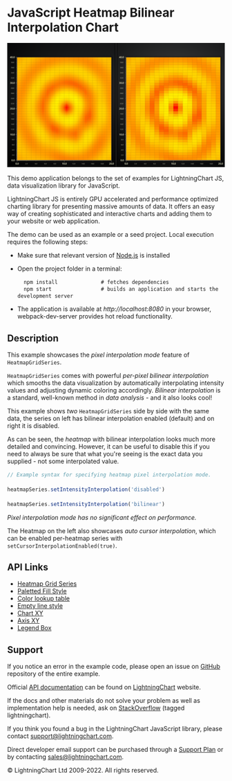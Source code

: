 # JavaScript Heatmap Bilinear Interpolation Chart

![JavaScript Heatmap Bilinear Interpolation Chart](heatmapGridPixelInterpolation-darkGold.png)

This demo application belongs to the set of examples for LightningChart JS, data visualization library for JavaScript.

LightningChart JS is entirely GPU accelerated and performance optimized charting library for presenting massive amounts of data. It offers an easy way of creating sophisticated and interactive charts and adding them to your website or web application.

The demo can be used as an example or a seed project. Local execution requires the following steps:

-   Make sure that relevant version of [Node.js](https://nodejs.org/en/download/) is installed
-   Open the project folder in a terminal:

          npm install              # fetches dependencies
          npm start                # builds an application and starts the development server

-   The application is available at _http://localhost:8080_ in your browser, webpack-dev-server provides hot reload functionality.


## Description

This example showcases the _pixel interpolation mode_ feature of `HeatmapGridSeries`.

`HeatmapGridSeries` comes with powerful _per-pixel bilinear interpolation_ which smooths the data visualization by automatically interpolating intensity values and adjusting dynamic coloring accordingly.
_Bilinear interpolation_ is a standard, well-known method in _data analysis_ - and it also looks cool!

This example shows _two_ `HeatmapGridSeries` side by side with the same data, the series on left has bilinear interpolation enabled (default) and on right it is disabled.

As can be seen, the _heatmap_ with bilinear interpolation looks much more detailed and convincing.
However, it can be useful to disable this if you need to always be sure that what you're seeing is the exact data you supplied - not some interpolated value.

```js
// Example syntax for specifying heatmap pixel interpolation mode.

heatmapSeries.setIntensityInterpolation('disabled')

heatmapSeries.setIntensityInterpolation('bilinear')
```

_Pixel interpolation mode has no significant effect on performance._

The Heatmap on the left also showcases _auto cursor interpolation_, which can be enabled per-heatmap series with `setCursorInterpolationEnabled(true)`.


## API Links

* [Heatmap Grid Series]
* [Paletted Fill Style]
* [Color lookup table]
* [Empty line style]
* [Chart XY]
* [Axis XY]
* [Legend Box]


## Support

If you notice an error in the example code, please open an issue on [GitHub][0] repository of the entire example.

Official [API documentation][1] can be found on [LightningChart][2] website.

If the docs and other materials do not solve your problem as well as implementation help is needed, ask on [StackOverflow][3] (tagged lightningchart).

If you think you found a bug in the LightningChart JavaScript library, please contact support@lightningchart.com.

Direct developer email support can be purchased through a [Support Plan][4] or by contacting sales@lightningchart.com.

[0]: https://github.com/Arction/
[1]: https://lightningchart.com/lightningchart-js-api-documentation/
[2]: https://lightningchart.com
[3]: https://stackoverflow.com/questions/tagged/lightningchart
[4]: https://lightningchart.com/support-services/

© LightningChart Ltd 2009-2022. All rights reserved.


[Heatmap Grid Series]: https://lightningchart.com/lightningchart-js-api-documentation/v4.0.0/classes/HeatmapGridSeriesIntensityValues.html
[Paletted Fill Style]: https://lightningchart.com/lightningchart-js-api-documentation/v4.0.0/classes/PalettedFill.html
[Color lookup table]: https://lightningchart.com/lightningchart-js-api-documentation/v4.0.0/classes/LUT.html
[Empty line style]: https://lightningchart.com/lightningchart-js-api-documentation/v4.0.0/variables/emptyLine.html
[Chart XY]: https://lightningchart.com/lightningchart-js-api-documentation/v4.0.0/classes/ChartXY.html
[Axis XY]: https://lightningchart.com/lightningchart-js-api-documentation/v4.0.0/classes/Axis.html
[Legend Box]: https://lightningchart.com/lightningchart-js-api-documentation/v4.0.0/classes/Chart.html#addLegendBox

